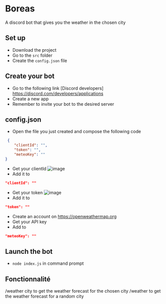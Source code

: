 # Boreas

A discord bot that gives you the weather in the chosen city

 ## Set up
 - Download the project
 - Go to the ```src``` folder
 - Create the ```config.json``` file

## Create your bot

- Go to the following link [Discord developers] https://discord.com/developers/applications
- Create a new app
- Remember to invite your bot to the desired server

## config.json


- Open the file you just created and compose the following code
```json
 {
    "clientId": "",
    "token": "",
    "meteoKey": ""
}
```
- Get your clientId 
![image](https://user-images.githubusercontent.com/83158666/194072353-ba2595eb-c23a-482a-b7ca-eb89b428a9e9.png)
- Add it to
```json
"clientId": ""
```
- Get your token 
![image](https://user-images.githubusercontent.com/83158666/194072826-2ae0b310-9af9-438b-bc7e-f99f0730f79a.png)
- Add it to
```json
"token": ""
```
- Create an account on https://openweathermap.org
- Get your API key
- Add to
```json
"meteoKey": ""
```

## Launch the bot

- ```node index.js``` in command prompt

## Fonctionnalité 

/weather city to get the weather forecast for the chosen city
/weather to get the weather forecast for a random city
